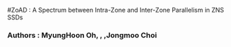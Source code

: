 #ZoAD : A Spectrum between Intra-Zone and Inter-Zone Parallelism in ZNS SSDs<br>
### Authors : MyungHoon Oh, , ,Jongmoo Choi<br>

